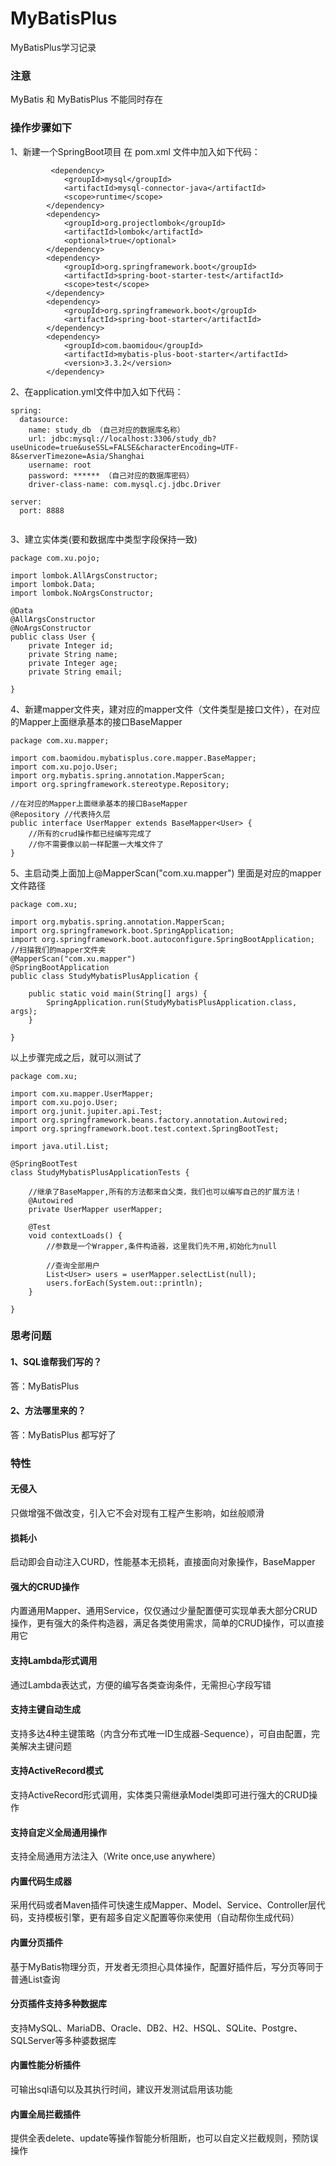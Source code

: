 # MyBatisPlus
MyBatisPlus学习记录

### 注意
MyBatis 和 MyBatisPlus 不能同时存在

### 操作步骤如下
1、新建一个SpringBoot项目
在 pom.xml 文件中加入如下代码：
```
         <dependency>
            <groupId>mysql</groupId>
            <artifactId>mysql-connector-java</artifactId>
            <scope>runtime</scope>
        </dependency>
        <dependency>
            <groupId>org.projectlombok</groupId>
            <artifactId>lombok</artifactId>
            <optional>true</optional>
        </dependency>
        <dependency>
            <groupId>org.springframework.boot</groupId>
            <artifactId>spring-boot-starter-test</artifactId>
            <scope>test</scope>
        </dependency>
        <dependency>
            <groupId>org.springframework.boot</groupId>
            <artifactId>spring-boot-starter</artifactId>
        </dependency>
        <dependency>
            <groupId>com.baomidou</groupId>
            <artifactId>mybatis-plus-boot-starter</artifactId>
            <version>3.3.2</version>
        </dependency>
```
2、在application.yml文件中加入如下代码：
```
spring:
  datasource:
    name: study_db （自己对应的数据库名称）
    url: jdbc:mysql://localhost:3306/study_db?useUnicode=true&useSSL=FALSE&characterEncoding=UTF-8&serverTimezone=Asia/Shanghai
    username: root
    password: ****** （自己对应的数据库密码）
    driver-class-name: com.mysql.cj.jdbc.Driver

server:
  port: 8888
  
```
3、建立实体类(要和数据库中类型字段保持一致)
```
package com.xu.pojo;

import lombok.AllArgsConstructor;
import lombok.Data;
import lombok.NoArgsConstructor;

@Data
@AllArgsConstructor
@NoArgsConstructor
public class User {
    private Integer id;
    private String name;
    private Integer age;
    private String email;

}
```
4、新建mapper文件夹，建对应的mapper文件（文件类型是接口文件），在对应的Mapper上面继承基本的接口BaseMapper
```
package com.xu.mapper;

import com.baomidou.mybatisplus.core.mapper.BaseMapper;
import com.xu.pojo.User;
import org.mybatis.spring.annotation.MapperScan;
import org.springframework.stereotype.Repository;

//在对应的Mapper上面继承基本的接口BaseMapper
@Repository //代表持久层
public interface UserMapper extends BaseMapper<User> {
    //所有的crud操作都已经编写完成了
    //你不需要像以前一样配置一大堆文件了
}
```
5、主启动类上面加上@MapperScan("com.xu.mapper") 里面是对应的mapper文件路径
```
package com.xu;

import org.mybatis.spring.annotation.MapperScan;
import org.springframework.boot.SpringApplication;
import org.springframework.boot.autoconfigure.SpringBootApplication;
//扫描我们的mapper文件夹
@MapperScan("com.xu.mapper")
@SpringBootApplication
public class StudyMybatisPlusApplication {

    public static void main(String[] args) {
        SpringApplication.run(StudyMybatisPlusApplication.class, args);
    }

}
```
以上步骤完成之后，就可以测试了
```
package com.xu;

import com.xu.mapper.UserMapper;
import com.xu.pojo.User;
import org.junit.jupiter.api.Test;
import org.springframework.beans.factory.annotation.Autowired;
import org.springframework.boot.test.context.SpringBootTest;

import java.util.List;

@SpringBootTest
class StudyMybatisPlusApplicationTests {

    //继承了BaseMapper,所有的方法都来自父类，我们也可以编写自己的扩展方法！
    @Autowired
    private UserMapper userMapper;

    @Test
    void contextLoads() {
        //参数是一个Wrapper,条件构造器，这里我们先不用,初始化为null

        //查询全部用户
        List<User> users = userMapper.selectList(null);
        users.forEach(System.out::println);
    }

}
```
### 思考问题
#### 1、SQL谁帮我们写的？
答：MyBatisPlus
#### 2、方法哪里来的？
答：MyBatisPlus 都写好了

### 特性
#### 无侵入
只做增强不做改变，引入它不会对现有工程产生影响，如丝般顺滑

#### 损耗小
启动即会自动注入CURD，性能基本无损耗，直接面向对象操作，BaseMapper

#### 强大的CRUD操作
内置通用Mapper、通用Service，仅仅通过少量配置便可实现单表大部分CRUD操作，更有强大的条件构造器，满足各类使用需求，简单的CRUD操作，可以直接用它

#### 支持Lambda形式调用
通过Lambda表达式，方便的编写各类查询条件，无需担心字段写错

#### 支持主键自动生成
支持多达4种主键策略（内含分布式唯一ID生成器-Sequence），可自由配置，完美解决主键问题

#### 支持ActiveRecord模式
支持ActiveRecord形式调用，实体类只需继承Model类即可进行强大的CRUD操作

#### 支持自定义全局通用操作
支持全局通用方法注入（Write once,use anywhere）

#### 内置代码生成器
采用代码或者Maven插件可快速生成Mapper、Model、Service、Controller层代码，支持模板引擎，更有超多自定义配置等你来使用（自动帮你生成代码）

#### 内置分页插件
基于MyBatis物理分页，开发者无须担心具体操作，配置好插件后，写分页等同于普通List查询

#### 分页插件支持多种数据库
支持MySQL、MariaDB、Oracle、DB2、H2、HSQL、SQLite、Postgre、SQLServer等多种婆数据库

#### 内置性能分析插件
可输出sql语句以及其执行时间，建议开发测试启用该功能

#### 内置全局拦截插件
提供全表delete、update等操作智能分析阻断，也可以自定义拦截规则，预防误操作

